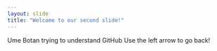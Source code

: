 ```yaml
---
layout: slide
title: "Welcome to our second slide!"
---
```

Ume Botan trying to understand GitHub
Use the left arrow to go back!
